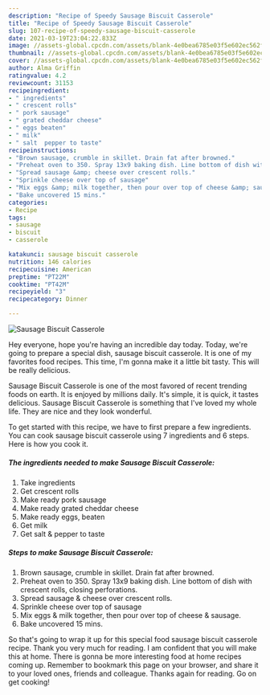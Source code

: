 ```yaml
---
description: "Recipe of Speedy Sausage Biscuit Casserole"
title: "Recipe of Speedy Sausage Biscuit Casserole"
slug: 107-recipe-of-speedy-sausage-biscuit-casserole
date: 2021-03-19T23:04:22.833Z
image: //assets-global.cpcdn.com/assets/blank-4e0bea6785e03f5e602ec562f230caae08da540cada707380b4fe1bbebba43da.png
thumbnail: //assets-global.cpcdn.com/assets/blank-4e0bea6785e03f5e602ec562f230caae08da540cada707380b4fe1bbebba43da.png
cover: //assets-global.cpcdn.com/assets/blank-4e0bea6785e03f5e602ec562f230caae08da540cada707380b4fe1bbebba43da.png
author: Alma Griffin
ratingvalue: 4.2
reviewcount: 31153
recipeingredient:
- " ingredients"
- " crescent rolls"
- " pork sausage"
- " grated cheddar cheese"
- " eggs beaten"
- " milk"
- " salt  pepper to taste"
recipeinstructions:
- "Brown sausage, crumble in skillet. Drain fat after browned."
- "Preheat oven to 350. Spray 13x9 baking dish. Line bottom of dish with crescent rolls, closing perforations."
- "Spread sausage &amp; cheese over crescent rolls."
- "Sprinkle cheese over top of sausage"
- "Mix eggs &amp; milk together, then pour over top of cheese &amp; sausage."
- "Bake uncovered 15 mins."
categories:
- Recipe
tags:
- sausage
- biscuit
- casserole

katakunci: sausage biscuit casserole 
nutrition: 146 calories
recipecuisine: American
preptime: "PT22M"
cooktime: "PT42M"
recipeyield: "3"
recipecategory: Dinner

---
```



![Sausage Biscuit Casserole](//assets-global.cpcdn.com/assets/blank-4e0bea6785e03f5e602ec562f230caae08da540cada707380b4fe1bbebba43da.png)

Hey everyone, hope you're having an incredible day today. Today, we're going to prepare a special dish, sausage biscuit casserole. It is one of my favorites food recipes. This time, I'm gonna make it a little bit tasty. This will be really delicious.



Sausage Biscuit Casserole is one of the most favored of recent trending foods on earth. It is enjoyed by millions daily. It's simple, it is quick, it tastes delicious. Sausage Biscuit Casserole is something that I've loved my whole life. They are nice and they look wonderful.


To get started with this recipe, we have to first prepare a few ingredients. You can cook sausage biscuit casserole using 7 ingredients and 6 steps. Here is how you cook it.

<!--inarticleads1-->

##### The ingredients needed to make Sausage Biscuit Casserole:

1. Take  ingredients
1. Get  crescent rolls
1. Make ready  pork sausage
1. Make ready  grated cheddar cheese
1. Make ready  eggs, beaten
1. Get  milk
1. Get  salt &amp; pepper to taste




<!--inarticleads2-->

##### Steps to make Sausage Biscuit Casserole:

1. Brown sausage, crumble in skillet. Drain fat after browned.
1. Preheat oven to 350. Spray 13x9 baking dish. Line bottom of dish with crescent rolls, closing perforations.
1. Spread sausage &amp; cheese over crescent rolls.
1. Sprinkle cheese over top of sausage
1. Mix eggs &amp; milk together, then pour over top of cheese &amp; sausage.
1. Bake uncovered 15 mins.




So that's going to wrap it up for this special food sausage biscuit casserole recipe. Thank you very much for reading. I am confident that you will make this at home. There is gonna be more interesting food at home recipes coming up. Remember to bookmark this page on your browser, and share it to your loved ones, friends and colleague. Thanks again for reading. Go on get cooking!
